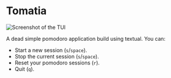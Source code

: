 # Tomatia

![Screenshot of the TUI](./.github/screenshot.png)

A dead simple pomodoro application build using textual. You can:

- Start a new session (`s`/`space`).
- Stop the current session (`s`/`space`).
- Reset your pomodoro sessions (`r`).
- Quit (`q`).
